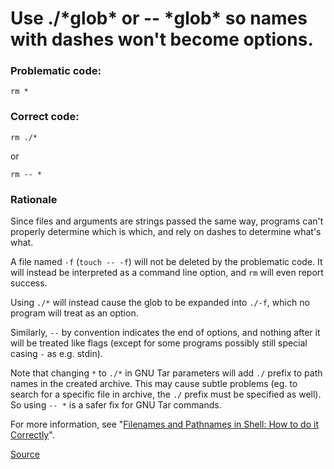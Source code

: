 # Use ./\*glob* or -- \*glob* so names with dashes won't become options.

### Problematic code:
    rm *

### Correct code:

    rm ./*

or

    rm -- *

### Rationale

Since files and arguments are strings passed the same way, programs can't properly determine which is which, and rely on dashes to determine what's what.

A file named `-f` (`touch -- -f`) will not be deleted by the problematic code. It will instead be interpreted as a command line option, and `rm` will even report success.

Using `./*` will instead cause the glob to be expanded into `./-f`, which no program will treat as an option.

Similarly, `--` by convention indicates the end of options, and nothing after it will be treated like flags (except for some programs possibly still special casing `-` as e.g. stdin).

Note that changing `*` to `./*` in GNU Tar parameters will add `./` prefix to path names in the created archive. This may cause subtle problems (eg. to search for a specific file in archive, the `./` prefix must be specified as well). So using `-- *` is a safer fix for GNU Tar commands.

For more information, see "[Filenames and Pathnames in Shell: How to do it Correctly](http://www.dwheeler.com/essays/filenames-in-shell.html)".

[Source](https://github.com/koalaman/shellcheck/wiki/SC2035)

